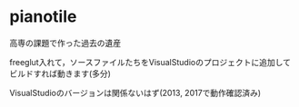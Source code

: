 # pianotile
高専の課題で作った過去の遺産

freeglut入れて，ソースファイルたちをVisualStudioのプロジェクトに追加してビルドすれば動きます(多分)

VisualStudioのバージョンは関係ないはず(2013, 2017で動作確認済み)

